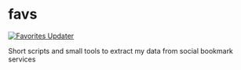 # favs

[![Favorites Updater](https://github.com/stepney141/favs/actions/workflows/favs_puppeteer_actions.yml/badge.svg)](https://github.com/stepney141/favs/actions/workflows/favs_puppeteer_actions.yml)

Short scripts and small tools to extract my data from social bookmark services
